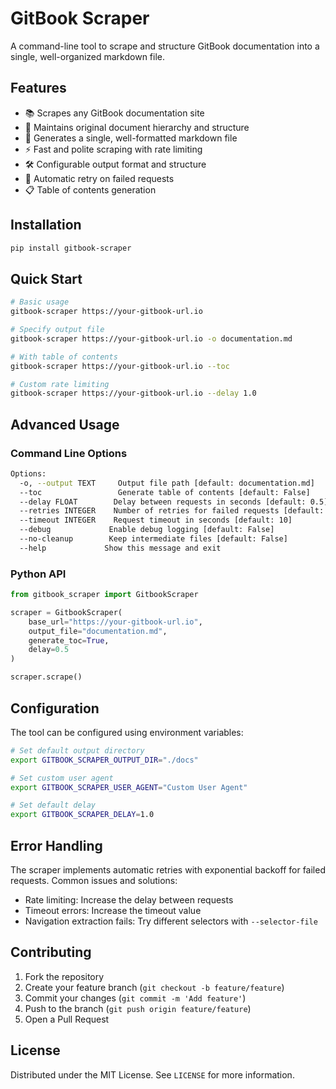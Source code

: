 # GitBook Scraper

A command-line tool to scrape and structure GitBook documentation into a single, well-organized markdown file.

## Features

- 📚 Scrapes any GitBook documentation site
- 🌳 Maintains original document hierarchy and structure
- 📝 Generates a single, well-formatted markdown file
- ⚡ Fast and polite scraping with rate limiting
- 🛠️ Configurable output format and structure
- 🔄 Automatic retry on failed requests
- 📋 Table of contents generation

## Installation

```bash
pip install gitbook-scraper
```

## Quick Start

```bash
# Basic usage
gitbook-scraper https://your-gitbook-url.io

# Specify output file
gitbook-scraper https://your-gitbook-url.io -o documentation.md

# With table of contents
gitbook-scraper https://your-gitbook-url.io --toc

# Custom rate limiting
gitbook-scraper https://your-gitbook-url.io --delay 1.0
```

## Advanced Usage

### Command Line Options

```bash
Options:
  -o, --output TEXT     Output file path [default: documentation.md]
  --toc                 Generate table of contents [default: False]
  --delay FLOAT        Delay between requests in seconds [default: 0.5]
  --retries INTEGER    Number of retries for failed requests [default: 3]
  --timeout INTEGER    Request timeout in seconds [default: 10]
  --debug             Enable debug logging [default: False]
  --no-cleanup        Keep intermediate files [default: False]
  --help             Show this message and exit
```

### Python API

```python
from gitbook_scraper import GitbookScraper

scraper = GitbookScraper(
    base_url="https://your-gitbook-url.io",
    output_file="documentation.md",
    generate_toc=True,
    delay=0.5
)

scraper.scrape()
```

## Configuration

The tool can be configured using environment variables:

```bash
# Set default output directory
export GITBOOK_SCRAPER_OUTPUT_DIR="./docs"

# Set custom user agent
export GITBOOK_SCRAPER_USER_AGENT="Custom User Agent"

# Set default delay
export GITBOOK_SCRAPER_DELAY=1.0
```

## Error Handling

The scraper implements automatic retries with exponential backoff for failed requests. Common issues and solutions:

- Rate limiting: Increase the delay between requests
- Timeout errors: Increase the timeout value
- Navigation extraction fails: Try different selectors with `--selector-file`

## Contributing

1. Fork the repository
2. Create your feature branch (`git checkout -b feature/feature`)
3. Commit your changes (`git commit -m 'Add feature'`)
4. Push to the branch (`git push origin feature/feature`)
5. Open a Pull Request

## License

Distributed under the MIT License. See `LICENSE` for more information.